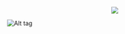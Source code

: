 <div align="center">

![](https://komarev.com/ghpvc/?username=yaoicream&label=%E2%8C%9E%EF%BD%A5punks&base=2300&color=7B1923)

</div>

![Alt tag](https://files.catbox.moe/g99zng.jpg)

